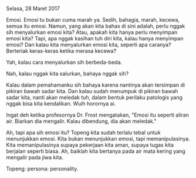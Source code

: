 Selasa, 28 Maret 2017

Emosi. Emosi tu bukan cuma marah ya. Sedih, bahagia, marah, kecewa, semua itu emosi. Namun, yang akan kita bahas di sini adalah, perlu nggak sih menyalurkan emosi kita? Atau, apakah kita hanya perlu menyimpan emosi kita? Tapi, apa nggak kasihan tuh diri kita, kalau hanya menyimpan emosi? Dan kalau kita menyalurkan emosi kita, seperti apa caranya? Berteriak keras-keras ketika merasa kecewa?

Yah, kalau cara menyalurkan sih berbeda-beda.

Nah, kalau nggak kita salurkan, bahaya nggak sih?

Kalau dalam pemahamanku sih bahaya karena nantinya akan tersimpan di pikiran bawah sadar kita. Dan kalau sudah menumpuk di pikiran bawah sadar kita, nanti akan meledak tuh, dalam bentuk perilaku patologis yang nggak bisa kita kendalikan. Wuih horornya ai.

Ingat deh ketika profesornya Dr. Frost mengatakan, "Emosi itu seperti aliran air. Biarkan dia mengalir. Kalau dibendung, dia akan meledak."

Ah, tapi apa sih emosi itu? Topeng kita sudah terlalu tebal untuk menunjukkan emosi. Kita bukan menunjukkan emosi, tapi memanipulasinya. Kita memanipulasinya supaya pekerjaan kita aman, supaya tugas kita berjalan seperti biasa. Ah, baiklah kita bertanya pada air mata kering yang mengalir pada jiwa kita.

Topeng: persona: personality.